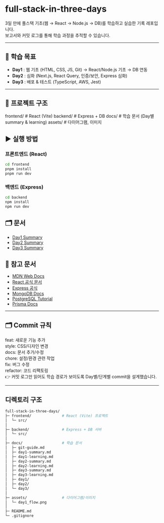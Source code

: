 # full-stack-in-three-days

3일 만에 풀스택 기초(웹 → React → Node.js → DB)를 학습하고 실습한 기록 레포입니다.  
보고서와 커밋 로그를 통해 학습 과정을 추적할 수 있습니다.

---

## 📌 학습 목표
- **Day1** : 웹 기초 (HTML, CSS, JS, Git) → React/Node.js 기초 → DB 연동
- **Day2** : 심화 (Next.js, React Query, 인증/보안, Express 심화)
- **Day3** : 배포 & 테스트 (TypeScript, AWS, Jest)

---

## 📂 프로젝트 구조
frontend/ # React (Vite)
backend/ # Express + DB
docs/ # 학습 문서 (Day별 summary & learning)
assets/ # 다이어그램, 이미지


## ▶ 실행 방법

### 프론트엔드 (React)
```bash
cd frontend
pnpm install
pnpm run dev
```

### 백엔드 (Express)
```bash
cd backend
npm install
npm run dev
```

## 🗂 문서
- [Day1 Summary](./docs/day1-summary.md)  
- [Day2 Summary](./docs/day2-summary.md)  
- [Day3 Summary](./docs/day3-summary.md)  

## 📖 참고 문서
- [MDN Web Docs](https://developer.mozilla.org/)  
- [React 공식 문서](https://react.dev/)  
- [Express 공식](https://expressjs.com/ko/)  
- [MongoDB Docs](https://www.mongodb.com/docs/)  
- [PostgreSQL Tutorial](https://www.postgresqltutorial.com/)  
- [Prisma Docs](https://www.prisma.io/docs)  

---

## 🗂 Commit 규칙
feat: 새로운 기능 추가 <br>
style: CSS/디자인 변경 <br>
docs: 문서 추가/수정 <br>
chore: 설정/환경 관련 작업 <br>
fix: 버그 수정 <br>
refactor: 코드 리팩토링 <br>
👉 커밋 로그만 읽어도 학습 경로가 보이도록 Day별/단계별 commit을 설계했습니다.<br>

---

## 디렉토리 구조

```bash
full-stack-in-three-days/
├─ frontend/              # React (Vite) 프로젝트
│  └─ src/
│
├─ backend/               # Express + DB 서버
│  └─ src/
│
├─ docs/                  # 학습 문서
│  ├─ git-guide.md
│  ├─ day1-summary.md
│  ├─ day1-learning.md
│  ├─ day2-summary.md
│  ├─ day2-learning.md
│  ├─ day3-summary.md
│  ├─ day3-learning.md
│  ├─ day1/
│  ├─ day2/
│  └─ day3/
│
├─ assets/                # 다이어그램/이미지
│  └─ day1_flow.png
│
├─ README.md
└─ .gitignore
```
